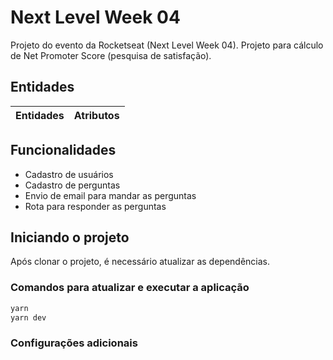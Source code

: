 # Next Level Week 04

Projeto do evento da Rocketseat (Next Level Week 04).
Projeto para cálculo de Net Promoter Score (pesquisa de satisfação).

## Entidades

| Entidades | Atributos |
| - | - |


## Funcionalidades

- Cadastro de usuários
- Cadastro de perguntas
- Envio de email para mandar as perguntas
- Rota para responder as perguntas

## Iniciando o projeto

Após clonar o projeto, é necessário atualizar as dependências.

### Comandos para atualizar e executar a aplicação

```bash
yarn
yarn dev
```

### Configurações adicionais
